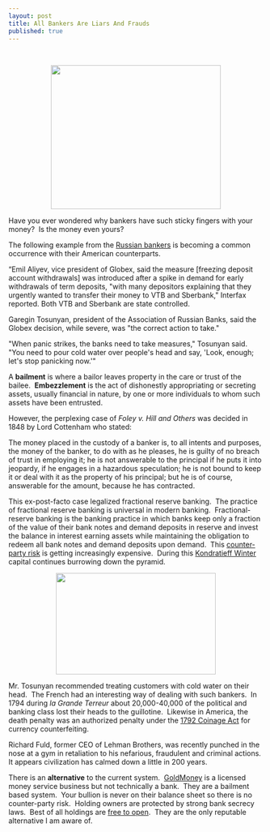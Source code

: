 ```yaml
---
layout: post
title: All Bankers Are Liars And Frauds
published: true
---
```

<p> </p>
<p style="text-align: center;"><img class="aligncenter" title="All Bankers Are Liars And Frauds" src="{{ site.baseurl }}/images/liarbanker.png" alt="" width="336" height="284" /></p>
<p><span>Have you ever wondered why bankers have such sticky fingers with your money?  Is the money even yours?</span></p>
<p>The following example from the <a href="http://www.themoscowtimes.com/article/1010/42/371690.htm" target="_blank">Russian bankers</a> is becoming a common occurrence with their American counterparts.</p>
<p>“Emil Aliyev, vice president of Globex, said the measure [freezing deposit account withdrawals] was introduced after a spike in demand for early withdrawals of term deposits, "with many depositors explaining that they urgently wanted to transfer their money to VTB and Sberbank," Interfax reported. Both VTB and Sberbank are state controlled.</p>
<p>Garegin Tosunyan, president of the Association of Russian Banks, said the Globex decision, while severe, was "the correct action to take."</p>
<p><span>"When panic strikes, the banks need to take measures," Tosunyan said. "You need to pour cold water over people's head and say, 'Look, enough; let's stop panicking now.'"</span></p>
<p>A <strong>bailment</strong> is where a bailor leaves property in the care or trust of the bailee.  <strong>Embezzlement</strong> is the act of dishonestly appropriating or secreting assets, usually financial in nature, by one or more individuals to whom such assets have been entrusted.</p>
<p><span>However, the perplexing case of <em>Foley v. Hill and Others</em> was decided in 1848 by Lord Cottenham who stated:</span></p>
<p><span>The money placed in the custody of a banker is, to all intents and purposes, the money of the banker, to do with as he pleases, he is guilty of no breach of trust in employing it; he is not answerable to the principal if he puts it into jeopardy, if he engages in a hazardous speculation; he is not bound to keep it or deal with it as the property of his principal; but he is of course, answerable for the amount, because he has contracted.</span></p>
<p><span>This ex-post-facto case legalized fractional reserve banking.  The practice of fractional reserve banking is universal in modern banking.  Fractional-reserve banking is the banking practice in which banks keep only a fraction of the value of their bank notes and demand deposits in reserve and invest the balance in interest earning assets while maintaining the obligation to redeem all bank notes and demand deposits upon demand.  This <a href="http://www.runtogold.com/2008/06/counter-party-risk/">counter-party risk</a> is getting increasingly expensive.  During this <a href="http://www.runtogold.com/2008/02/first-snowfall-of-kondratieff-winter/">Kondratieff Winter</a> capital continues burrowing down the pyramid.</span></p>
<p style="text-align: center;"><img class="aligncenter" title="Nikkei Down Big" src="{{ site.baseurl }}/images/NikkeiDownBig.png" alt="" width="316" height="200" /></p>
<p><span>Mr. Tosunyan recommended treating customers with cold water on their head.  The French had an interesting way of dealing with such bankers.  In 1794 during <em>la Grande Terreur</em> about 20,000-40,000 of the political and banking class lost their heads to the guillotine.  Likewise in America, the death penalty was an authorized penalty under the <a href="http://www.runtogold.com/2008/01/1792-coinage-act/" target="_blank">1792 Coinage Act</a> for currency counterfeiting.</span></p>
<p><span>Richard Fuld, former CEO of Lehman Brothers, was recently punched in the nose at a gym in retaliation to his nefarious, fraudulent and criminal actions.  It appears civilization has calmed down a little in 200 years.</span></p>
<p><span>There is an <strong>alternative</strong> to the current system.  <a href="http://www.runtogold.com/goldmoney/">GoldMoney</a> is a licensed money service business but not technically a bank.  They are a bailment based system.  Your bullion is never on their balance sheet so there is no counter-party risk.  Holding owners are protected by strong bank secrecy laws.  Best of all holdings are <a href="http://www.runtogold.com/goldmoney/">free to open</a>.  They are the only reputable alternative I am aware of.</span></p>
